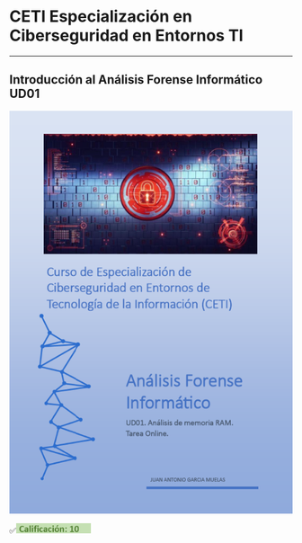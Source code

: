 # CETI Especialización en Ciberseguridad en Entornos TI
---
## Introducción al Análisis Forense Informático UD01

![Análisis Forense Informático](./Portada-AFI01.png "Introducción al Análisis Forense Informático") 

<!-- <h3><span style="color:green;background-color:#62f395;">✅Calificación: 10</span></h3> -->
<p>✅<img src="../../img/C10.png" height="18" /></p>